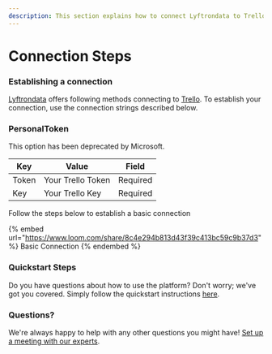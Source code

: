 ```yaml
---
description: This section explains how to connect Lyftrondata to Trello.
---
```


# Connection Steps

### Establishing a connection

[Lyftrondata](https://www.lyftrondata.com) offers following methods connecting to [Trello](https://www.lyftrondata.com/integration/business-analytics/trello/). To establish your connection, use the connection strings described below.

### PersonalToken

This option has been deprecated by Microsoft.

| Key   | Value             | Field    |
| ----- | ----------------- | -------- |
| Token | Your Trello Token | Required |
| Key   | Your Trello Key   | Required |

Follow the steps below to establish a basic connection

{% embed url="https://www.loom.com/share/8c4e294b813d43f39c413bc59c9b37d3" %}
Basic Connection
{% endembed %}

### Quickstart Steps

Do you have questions about how to use the platform? Don't worry; we've got you covered. Simply follow the quickstart instructions [here](./).

### Questions? <a href="#questions" id="questions"></a>

We're always happy to help with any other questions you might have! [Set up a meeting with our experts](https://www.lyftrondata.com/book-a-meeting/).
